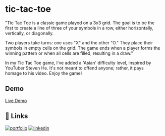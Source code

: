 # tic-tac-toe
"Tic Tac Toe is a classic game played on a 3x3 grid. The goal is to be the first to create a line of three of your symbols in a row, either horizontally, vertically, or diagonally.

Two players take turns: one uses "X" and the other "O." They place their symbols in empty cells on the grid. The game ends when a player forms the winning pattern or when all cells are filled, resulting in a draw."

In my Tic Tac Toe game, I've added a 'Asian' difficulty level, inspired by YouTuber Steven He. It's not meant to offend anyone; rather, it pays homage to his video. Enjoy the game!

## Demo
<a href="https://aaxtrox.github.io/tic-tac-toe/">Live Demo</a>

## 🔗 Links
[![portfolio](https://img.shields.io/badge/my_portfolio-000?style=for-the-badge&logo=ko-fi&logoColor=white)](https://github.com/Aaxtrox)
[![linkedin](https://img.shields.io/badge/linkedin-0A66C2?style=for-the-badge&logo=linkedin&logoColor=white)](https://www.linkedin.com/in/pawel-wojciechowski-908996260/)